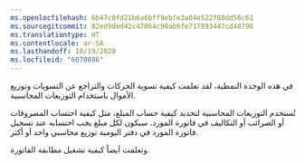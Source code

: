 ```yaml
---
ms.openlocfilehash: 6b47c0fd21b6a6bff9ebfe3a04e522f80dd56c61
ms.sourcegitcommit: 82ed9ded42c47064c90ab6fe717893447cd48796
ms.translationtype: HT
ms.contentlocale: ar-SA
ms.lasthandoff: 10/19/2020
ms.locfileid: "6070896"
---
```

في هذه الوحدة النمطية، لقد تعلمت كيفية تسوية الحركات والتراجع عن التسويات وتوزيع الأموال باستخدام التوزيعات المحاسبية. 

تُستخدم التوزيعات المحاسبية لتحديد كيفية حساب المبلغ، مثل كيفية احتساب المصروفات أو الضرائب أو التكاليف في فاتورة المورد. سيكون لكل مبلغ يجب احتسابه عند تسجيل فاتورة المورد في دفتر اليومية توزيع محاسبي واحد أو أكثر.

وتعلمت أيضاً كيفية تشغيل مطابقة الفاتورة.

